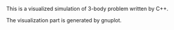This is a visualized simulation of 3-body problem written by C++. 

The visualization part is generated by gnuplot. 
